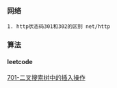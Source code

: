 ### 网络
```
1. http状态码301和302的区别 net/http
```

### 算法
#### leetcode
[701-二叉搜索树中的插入操作](https://github.com/fanfei93/fantasy/blob/master/net/http/http%E7%8A%B6%E6%80%81%E7%A0%81301%E5%92%8C302%E7%9A%84%E5%8C%BA%E5%88%AB.md)

